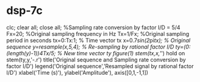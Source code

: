 # dsp-7c
clc;
clear all;
close all; %Sampling rate conversion by factor I/D = 5/4
Fx=20; %Original sampling frequency in Hz
Tx=1/Fx; %Original sampling period in seconds
tx=0:Tx:1; % Time vector tx
x=0.7*sin(2*pi*tx); % Original sequence
y=resample(x,5,4); % Re-sampling by rational factor I/D
ty=(0:(length(y)-1))*4*Tx/5; % New time vector ty
figure(1)
stem(tx,x,'*')
hold on
stem(ty,y,'-.r')
title('Original sequence and Sampling rate conversion by
factor I/D')
legend('Original sequence','Resampled signal by rational
factor I/D')
xlabel('Time (s)'),
ylabel('Amplitude'),
axis([0,1,-1,1])
